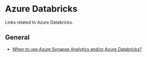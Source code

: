 # Azure Databricks
Links related to Azure Databricks.

## General
- [When to use Azure Synapse Analytics and/or Azure Databricks?](https://www.element61.be/en/resource/when-use-azure-synapse-analytics-andor-azure-databricks)

